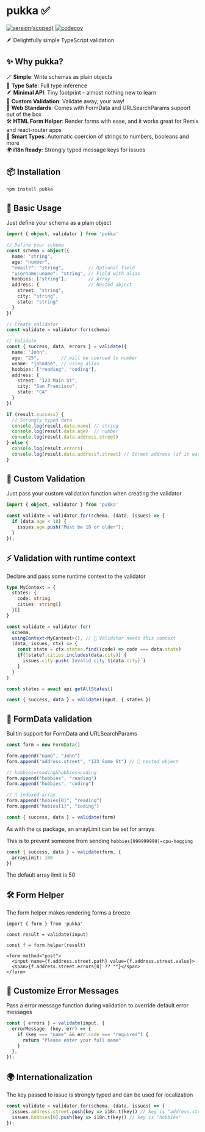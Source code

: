 # pukka ✅

[![version(scoped)](https://img.shields.io/npm/v/pukka.svg)](https://www.npmjs.com/package/pukka)
[![codecov](https://codecov.io/gh/ajaishankar/pukka/graph/badge.svg?token=2O9DD5SEUJ)](https://codecov.io/gh/ajaishankar/pukka)

🪶 Delightfully simple TypeScript validation

## ✨ Why pukka?

🪄 **Simple**: Write schemas as plain objects  
🎯 **Type Safe**: Full type inference  
🪶 **Minimal API**: Tiny footprint - almost nothing new to learn  
🔧 **Custom Validation**: Validate away, your way!  
📝 **Web Standards**: Comes with FormData and URLSearchParams support out of the box  
🛠️ **HTML Form Helper**: Render forms with ease, and it works great for Remix and react-router apps  
🔄 **Smart Types**: Automatic coercion of strings to numbers, booleans and more  
🌍 **i18n Ready**: Strongly typed message keys for issues

## 📦 Installation

```sh
npm install pukka
```

## 🚀 Basic Usage

Just define your schema as a plain object

```ts
import { object, validator } from 'pukka'

// Define your schema
const schema = object({
  name: "string",
  age: "number",
  "email?": "string",         // Optional field
  "username:uname": "string", // Field with alias
  hobbies: ["string"],        // Array
  address: {                  // Nested object
    street: "string",
    city: "string",
    state: "string"
  }
})

// Create validator
const validate = validator.for(schema)

// Validate 
const { success, data, errors } = validate({
  name: "John",
  age: "25",        // will be coerced to number
  uname: "johndoe", // using alias
  hobbies: ["reading", "coding"],
  address: {
    street: "123 Main St",
    city: "San Francisco",
    state: "CA"
  }
})

if (result.success) {
  // Strongly typed data
  console.log(result.data.name) // string
  console.log(result.data.age)  // number
  console.log(result.data.address.street)
} else {
  console.log(result.errors)
  console.log(result.data.address?.street) // Street address (if it was entered)
}
```

## 🔧 Custom Validation

Just pass your custom validation function when creating the validator

```ts
import { object, validator } from 'pukka'

const validate = validator.for(schema, (data, issues) => {
  if (data.age < 18) {
    issues.age.push("Must be 18 or older");
  }
});
```

## ⚡ Validation with runtime context

Declare and pass some runtime context to the validator

```ts
type MyContext = {
  states: {
    code: string
    cities: string[]
  }[]
}

const validate = validator.for(
  schema,
  usingContext<MyContext>(), // 🌟 Validator needs this context
  (data, issues, ctx) => {
    const state = ctx.states.find((code) => code === data.state)
    if(!state?.cities.includes(data.city)) {
      issues.city.push(`Invalid city ${data.city}`)
    }
  }
)

const states = await api.getAllStates()

const { success, data } = validate(input, { states })
```

## 📝 FormData validation

Builtin support for FormData and URLSearchParams

```ts
const form = new FormData()

form.append("name", "John")
form.append("address.street", "123 Some St") // 🌟 nested object

// hobbies=reading&hobbies=coding
form.append("hobbies", "reading")
form.append("hobbies", "coding")

// 🌟 indexed array
form.append("hobies[0]", "reading") 
form.append("hobies[1]", "coding")

const { success, data } = validate(form)
```

As with the `qs` package, an arrayLimit can be set for arrays

This is to prevent someone from sending `hobbies[999999999]=cpu-hogging`

```ts
const { success, data } = validate(form, {
  arrayLimit: 100
})
```

The default array limit is 50

## 🛠️ Form Helper

The form helper makes rendering forms a breeze

```tsx
import { form } from 'pukka'

const result = validate(input)

const f = form.helper(result)

<form method="post">
  <input name={f.address.street.path} value={f.address.street.value}>
  <span>{f.address.street.errors[0] ?? ""}</span>
</form>
```

## 💬 Customize Error Messages

Pass a error message function during validation to override default error messages

```ts
const { errors } = validate(input, {
  errorMessage: (key, err) => {
    if (key === "name" && err.code === "required") {
      return "Please enter your full name"
    }
  },
});
```

## 🌍 Internationalization

The key passed to issue is strongly typed and can be used for localization

```typescript
const validate = validator.for(schema, (data, issues) => {
  issues.address.street.push(key => i18n.t(key)) // key is "address.street"
  issues.hobbies[0].push(key => i18n.t(key)) // key is "hobbies"
});
```
